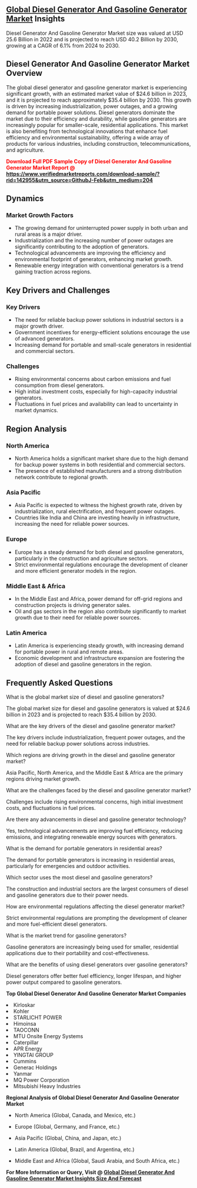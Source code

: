 <h2><a href="https://www.verifiedmarketreports.com/download-sample/?rid=142955&amp;utm_source=GithubJ&amp;utm_medium=204" target="_blank">Global Diesel Generator And Gasoline Generator Market</a> Insights</h2><p>Diesel Generator And Gasoline Generator Market size was valued at USD 25.6 Billion in 2022 and is projected to reach USD 40.2 Billion by 2030, growing at a CAGR of 6.1% from 2024 to 2030.</p><p> <h2>Diesel Generator And Gasoline Generator Market Overview</h2> <p>The global diesel generator and gasoline generator market is experiencing significant growth, with an estimated market value of $24.6 billion in 2023, and it is projected to reach approximately $35.4 billion by 2030. This growth is driven by increasing industrialization, power outages, and a growing demand for portable power solutions. Diesel generators dominate the market due to their efficiency and durability, while gasoline generators are increasingly popular for smaller-scale, residential applications. This market is also benefiting from technological innovations that enhance fuel efficiency and environmental sustainability, offering a wide array of products for various industries, including construction, telecommunications, and agriculture.</p> <p><strong><p><span class=""><span style="color: #ff0000;"><strong>Download Full PDF Sample Copy of Diesel Generator And Gasoline Generator Market Report</strong> @ </span><a href="https://www.verifiedmarketreports.com/download-sample/?rid=142955&amp;utm_source=GithubJ-Feb&amp;utm_medium=204" target="_blank">https://www.verifiedmarketreports.com/download-sample/?rid=142955&amp;utm_source=GithubJ-Feb&amp;utm_medium=204</a></span></p></strong></p> <h2>Dynamics</h2> <h3>Market Growth Factors</h3> <ul> <li>The growing demand for uninterrupted power supply in both urban and rural areas is a major driver.</li> <li>Industrialization and the increasing number of power outages are significantly contributing to the adoption of generators.</li> <li>Technological advancements are improving the efficiency and environmental footprint of generators, enhancing market growth.</li> <li>Renewable energy integration with conventional generators is a trend gaining traction across regions.</li> </ul> <h2>Key Drivers and Challenges</h2> <h3>Key Drivers</h3> <ul> <li>The need for reliable backup power solutions in industrial sectors is a major growth driver.</li> <li>Government incentives for energy-efficient solutions encourage the use of advanced generators.</li> <li>Increasing demand for portable and small-scale generators in residential and commercial sectors.</li> </ul> <h3>Challenges</h3> <ul> <li>Rising environmental concerns about carbon emissions and fuel consumption from diesel generators.</li> <li>High initial investment costs, especially for high-capacity industrial generators.</li> <li>Fluctuations in fuel prices and availability can lead to uncertainty in market dynamics.</li> </ul> <h2>Region Analysis</h2> <h3>North America</h3> <ul> <li>North America holds a significant market share due to the high demand for backup power systems in both residential and commercial sectors.</li> <li>The presence of established manufacturers and a strong distribution network contribute to regional growth.</li> </ul> <h3>Asia Pacific</h3> <ul> <li>Asia Pacific is expected to witness the highest growth rate, driven by industrialization, rural electrification, and frequent power outages.</li> <li>Countries like India and China are investing heavily in infrastructure, increasing the need for reliable power sources.</li> </ul> <h3>Europe</h3> <ul> <li>Europe has a steady demand for both diesel and gasoline generators, particularly in the construction and agriculture sectors.</li> <li>Strict environmental regulations encourage the development of cleaner and more efficient generator models in the region.</li> </ul> <h3>Middle East & Africa</h3> <ul> <li>In the Middle East and Africa, power demand for off-grid regions and construction projects is driving generator sales.</li> <li>Oil and gas sectors in the region also contribute significantly to market growth due to their need for reliable power sources.</li> </ul> <h3>Latin America</h3> <ul> <li>Latin America is experiencing steady growth, with increasing demand for portable power in rural and remote areas.</li> <li>Economic development and infrastructure expansion are fostering the adoption of diesel and gasoline generators in the region.</li> </ul> <h2>Frequently Asked Questions</h2> <p>What is the global market size of diesel and gasoline generators?</p> <p>The global market size for diesel and gasoline generators is valued at $24.6 billion in 2023 and is projected to reach $35.4 billion by 2030.</p> <p>What are the key drivers of the diesel and gasoline generator market?</p> <p>The key drivers include industrialization, frequent power outages, and the need for reliable backup power solutions across industries.</p> <p>Which regions are driving growth in the diesel and gasoline generator market?</p> <p>Asia Pacific, North America, and the Middle East & Africa are the primary regions driving market growth.</p> <p>What are the challenges faced by the diesel and gasoline generator market?</p> <p>Challenges include rising environmental concerns, high initial investment costs, and fluctuations in fuel prices.</p> <p>Are there any advancements in diesel and gasoline generator technology?</p> <p>Yes, technological advancements are improving fuel efficiency, reducing emissions, and integrating renewable energy sources with generators.</p> <p>What is the demand for portable generators in residential areas?</p> <p>The demand for portable generators is increasing in residential areas, particularly for emergencies and outdoor activities.</p> <p>Which sector uses the most diesel and gasoline generators?</p> <p>The construction and industrial sectors are the largest consumers of diesel and gasoline generators due to their power needs.</p> <p>How are environmental regulations affecting the diesel generator market?</p> <p>Strict environmental regulations are prompting the development of cleaner and more fuel-efficient diesel generators.</p> <p>What is the market trend for gasoline generators?</p> <p>Gasoline generators are increasingly being used for smaller, residential applications due to their portability and cost-effectiveness.</p> <p>What are the benefits of using diesel generators over gasoline generators?</p> <p>Diesel generators offer better fuel efficiency, longer lifespan, and higher power output compared to gasoline generators.</p> </p><p><strong>Top Global Diesel Generator And Gasoline Generator Market Companies</strong></p><div data-test-id=""><p><li>Kirloskar</li><li> Kohler</li><li> STARLICHT POWER</li><li> Himoinsa</li><li> TAOCONN</li><li> MTU Onsite Energy Systems</li><li> Caterpillar</li><li> APR Energy</li><li> YINGTAI GROUP</li><li> Cummins</li><li> Generac Holdings</li><li> Yanmar</li><li> MQ Power Corporation</li><li> Mitsubishi Heavy Industries</li></p><div><strong>Regional Analysis of&nbsp;Global Diesel Generator And Gasoline Generator Market</strong></div><ul><li dir="ltr"><p dir="ltr">North America&nbsp;(Global, Canada, and Mexico, etc.)</p></li><li dir="ltr"><p dir="ltr">Europe (Global, Germany, and France, etc.)</p></li><li dir="ltr"><p dir="ltr">Asia Pacific&nbsp;(Global, China, and Japan, etc.)</p></li><li dir="ltr"><p dir="ltr">Latin America&nbsp;(Global, Brazil, and Argentina, etc.)</p></li><li dir="ltr">Middle East and Africa&nbsp;(Global, Saudi Arabia, and South Africa, etc.)</li></ul><p><strong>For More Information or Query, Visit @&nbsp;</strong><strong><a href="https://www.verifiedmarketreports.com/product/global-diesel-generator-and-gasoline-generator-market-report-2019-competitive-landscape-trends-and-opportunities/?utm_source=GithubJ&amp;utm_medium=204" target="_blank">Global Diesel Generator And Gasoline Generator Market Insights Size And Forecast</a></strong></p></div>
